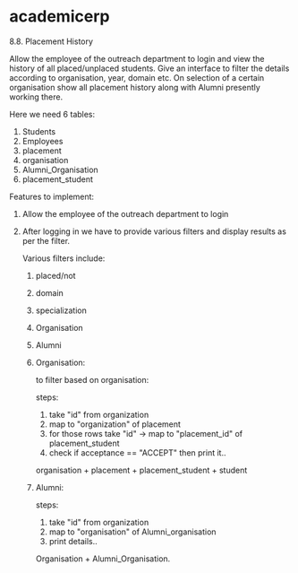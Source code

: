 # academicerp

8.8. Placement History

Allow the employee of the outreach department to login and view the history of all placed/unplaced students. Give an interface to filter the details according to organisation, year, domain etc. On selection of a certain organisation show all placement history along with Alumni presently working there.

Here we need 6 tables:
1. Students
2. Employees
3. placement
4. organisation
5. Alumni_Organisation
6. placement_student

Features to implement:
1. Allow the employee of the outreach department to login
  
2. After logging in we have to provide various filters and display results as per the filter.
    
    Various filters include:
    1. placed/not
    2. domain
    3. specialization
    4. Organisation
    5. Alumni
       
   4. Organisation:
        
        to filter based on organisation:

        steps:
        1. take "id" from organization
        2. map to "organization" of placement
        3. for those rows take "id" -> map to "placement_id" of placement_student
        4. check if acceptance == "ACCEPT" then print it..

        organisation + placement + placement_student + student 

   5. Alumni:
   
        steps:
        1. take "id" from organization
        2. map to "organisation" of Alumni_organisation
        3. print details..
        
        Organisation + Alumni_Organisation.

       
       
